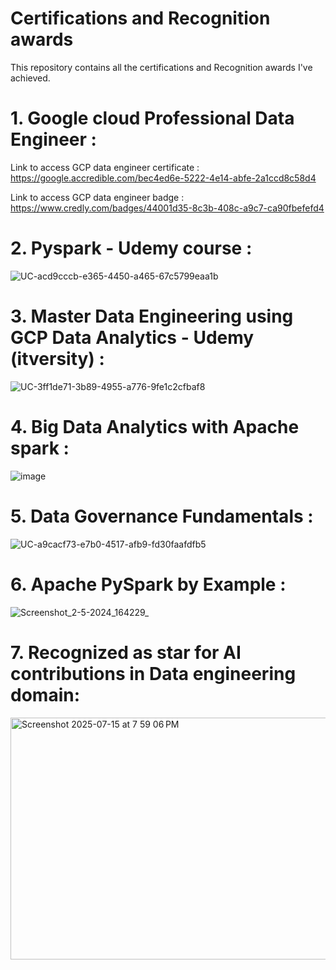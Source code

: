 # Certifications and Recognition awards
This repository contains all the certifications and Recognition awards I've achieved.

# 1. Google cloud Professional Data Engineer :
Link to access GCP data engineer certificate : https://google.accredible.com/bec4ed6e-5222-4e14-abfe-2a1ccd8c58d4

Link to access GCP data engineer badge : https://www.credly.com/badges/44001d35-8c3b-408c-a9c7-ca90fbefefd4

# 2. Pyspark - Udemy course :
![UC-acd9cccb-e365-4450-a465-67c5799eaa1b](https://github.com/aakriti-911/Certifications/assets/165250095/f90ff486-0337-43a1-b467-47fed62419f2)

# 3. Master Data Engineering using GCP Data Analytics - Udemy (itversity) :
![UC-3ff1de71-3b89-4955-a776-9fe1c2cfbaf8](https://github.com/aakriti-911/Certifications/assets/165250095/3b20de12-99bb-4bab-9644-7f69a8242e9a)

# 4. Big Data Analytics with Apache spark :
![image](https://github.com/aakriti-911/Certifications/assets/165250095/5894326a-e0d0-4c7b-be87-c1a06b98f4a4)

# 5. Data Governance Fundamentals :
![UC-a9cacf73-e7b0-4517-afb9-fd30faafdfb5](https://github.com/aakriti-911/Certifications/assets/165250095/2e79c70a-7bcc-44df-8327-506f50dc9d98)

# 6. Apache PySpark by Example :
![Screenshot_2-5-2024_164229_](https://github.com/aakriti-911/Certifications/assets/165250095/4f49477f-9b75-42c2-8dea-36381b84265a)

# 7. Recognized as star for AI contributions in Data engineering domain:
<img width="725" height="387" alt="Screenshot 2025-07-15 at 7 59 06 PM" src="https://github.com/user-attachments/assets/76856532-eb1f-4b40-8b69-862db08341f9" />

